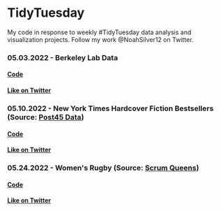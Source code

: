 # TidyTuesday
My code in response to weekly #TidyTuesday data analysis and visualization projects. Follow my work @NoahSilver12 on Twitter.

### 05.03.2022 - Berkeley Lab Data
#### [Code](https://github.com/noahsilver-are/TidyTuesday/blob/master/Code/5.3.22.R)
#### [Like on Twitter](https://twitter.com/NoahSilver12/status/1522687572102705153?s=20&t=LWpgij6f3pp85uZun9rGTg)

### 05.10.2022 - New York Times Hardcover Fiction Bestsellers (Source: [Post45 Data](https://data.post45.org/our-data/))
#### [Code](https://github.com/noahsilver-are/TidyTuesday/blob/master/Code/5.10.22.R)
#### [Like on Twitter](https://twitter.com/NoahSilver12/status/1524215611693445123?s=20&t=ITtYWoKoTLsW9QwsI6GwvQ)

### 05.24.2022 - Women's Rugby (Source: [Scrum Queens](https://scrumqueens.com/page/results-dashboard))
#### [Code](https://github.com/noahsilver-are/TidyTuesday/blob/master/Code/5.24.22.R)
#### [Like on Twitter](https://twitter.com/NoahSilver12/status/1529258658881749005?s=20&t=b5pgpnSmZucDxUslg7SdFg)
